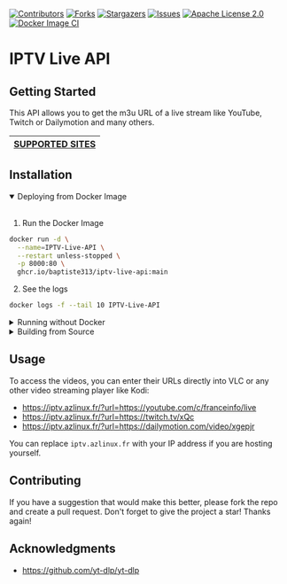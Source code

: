 [![Contributors](https://img.shields.io/github/contributors/baptiste313/IPTV-Live-API.svg?style=for-the-badge)](https://github.com/baptiste313/IPTV-Live-API/graphs/contributors) [![Forks](https://img.shields.io/github/forks/baptiste313/IPTV-Live-API.svg?style=for-the-badge)](https://github.com/baptiste313/IPTV-Live-API/network/members) [![Stargazers](https://img.shields.io/github/stars/baptiste313/IPTV-Live-API.svg?style=for-the-badge)](https://github.com/baptiste313/IPTV-Live-API/stargazers) [![Issues](https://img.shields.io/github/issues/baptiste313/IPTV-Live-API.svg?style=for-the-badge)](https://github.com/baptiste313/IPTV-Live-API/issues) [![Apache License 2.0](https://img.shields.io/github/license/baptiste313/IPTV-Live-API.svg?style=for-the-badge)](https://github.com/baptiste313/IPTV-Live-API/blob/master/LICENSE) [![Docker Image CI](https://img.shields.io/github/workflow/status/baptiste313/iptv-live-api/Docker%20Image%20CI?style=for-the-badge)](https://github.com/baptiste313/IPTV-Live-API/pkgs/container/iptv-live-api)

# IPTV Live API

## Getting Started

This API allows you to get the m3u URL of a live stream like YouTube, Twitch or Dailymotion and many others.

|[SUPPORTED SITES](https://github.com/yt-dlp/yt-dlp/blob/master/supportedsites.md)|
|---|

## Installation

<details open>
<summary>Deploying from Docker Image</summary>
<br>

1. Run the Docker Image

```bash
docker run -d \
  --name=IPTV-Live-API \
  --restart unless-stopped \
  -p 8000:80 \
  ghcr.io/baptiste313/iptv-live-api:main
```

2. See the logs

```bash
docker logs -f --tail 10 IPTV-Live-API
```

</details>

<details>
<summary>Running without Docker</summary>
<br>

1. Clone the repository

```bash
git clone https://github.com/baptiste313/IPTV-Live-API && cd IPTV-Live-API
```

2. Installs the `yt-dlp` dependency

```bash
sudo apt install yt-dlp
```

3. Run it through the PHP web server

```bash
php -S 0.0.0.0:8000
```

</details>

<details>
<summary>Building from Source</summary>
<br>

1. Clone the repository

```bash
git clone https://github.com/baptiste313/IPTV-Live-API && cd IPTV-Live-API
```

2. Build the Docker Image

```bash
docker build -t iptv-live-api .
```

3. Run the Docker Image

```bash
docker run -d \
  --name=IPTV-Live-API \
  --restart unless-stopped \
  -p 8000:80 \
  iptv-live-api
```

4. See the logs

```bash
docker logs -f --tail 10 IPTV-Live-API
```

</details>

## Usage

To access the videos, you can enter their URLs directly into VLC or any other video streaming player like Kodi:

- https://iptv.azlinux.fr/?url=https://youtube.com/c/franceinfo/live
- https://iptv.azlinux.fr/?url=https://twitch.tv/xQc
- https://iptv.azlinux.fr/?url=https://dailymotion.com/video/xgepjr

You can replace `iptv.azlinux.fr` with your IP address if you are hosting yourself.

## Contributing

If you have a suggestion that would make this better, please fork the repo and create a pull request. Don't forget to give the project a star! Thanks again!

## Acknowledgments

- https://github.com/yt-dlp/yt-dlp

